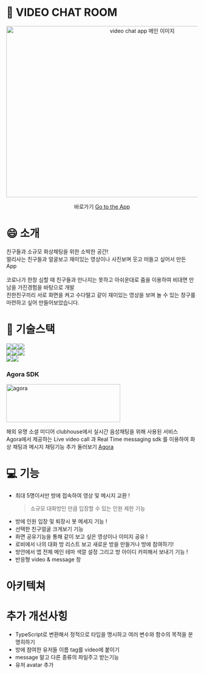 📸 VIDEO CHAT ROOM
=================

<div align="center">
 <img src="https://user-images.githubusercontent.com/79836148/176141888-bd85687d-0a49-4074-9a00-769c76eeca5c.png" width="700px" height="450px" title="video chat app" alt="video chat app 메인 이미지"></img><br/>



바로가기 [Go to the App](https://video-chat-app-neon.vercel.app/)

</div>

# 😄 소개 
친구들과 소규모 화상채팅을 위한 소박한 공간!   
멀리사는 친구들과 얼굴보고 재미있는 영상이나 사진보며 웃고 떠들고 싶어서 만든 App  
<br/>
코로나가 한창 심할 때 친구들과 만나지는 못하고 아쉬운대로 줌을 이용하여 비대면 만남을 가진경험을 바탕으로 개발   
친한친구끼리 서로 화면을 켜고 수다떨고 같이 재미있는 영상을 보며 놀 수 있는 창구를 마련하고 싶어 만들어보았습니다.

# 🤖 기술스택


 <img src="https://img.shields.io/badge/JavaScript-F7DF1E?style=for-the-badge&logo=JavaScript&logoColor=white"><img src="https://img.shields.io/badge/styled_components-DB7093?style=for-the-badge&logo=styled-components&logoColor=white"><img src="https://img.shields.io/badge/MUI-007FFF?style=for-the-badge&logo=MUI&logoColor=white"><br/>
 <img src="https://img.shields.io/badge/React-61DAFB?style=for-the-badge&logo=React&logoColor=white"><img src="https://img.shields.io/badge/Redux-764ABC?style=for-the-badge&logo=Redux&logoColor=white"><img src="https://img.shields.io/badge/Redux_Saga-999999?style=for-the-badge&logo=Redux-Saga&logoColor=white"><br/> 
 <img src="https://img.shields.io/badge/Firebase-FFCA28?style=for-the-badge&logo=Firebase&logoColor=white"><img src="https://img.shields.io/badge/Vercel-000000?style=for-the-badge&logo=Vercel&logoColor=white">



### Agora SDK 
<img src="https://user-images.githubusercontent.com/79836148/176159030-a82929c0-1cdf-4d39-86fa-5141bc6eaf0a.png" width="300px" height="100px" title="agora 로고" alt="agora"></img>   

해외 유명 소셜 미디어 clubhouse에서 실시간 음성채팅을 위해 사용된 서비스    
Agora에서 제공하는 Live video call 과 Real Time messaging sdk 를 이용하여 화상 채팅과 메시지 채팅기능 추가
둘러보기 [Agora](https://www.agora.io/en/)


# 💻 기능   

* 최대 5명이서만 방에 접속하여 영상 및 메시지 교환 !   
  > 소규모 대화방인 만큼 입장할 수 있는 인원 제한 기능   
* 방에 인원 입장 및 퇴장시 봇 메세지 기능 !
* 선택한 친구얼굴 크게보기 기능 
* 화면 공유기능을 통해 같이 보고 싶은 영상이나 이미지 공유 !
* 로비에서 나의 대화 방 리스트 보고 새로운 방을 만들거나 방에 참여하기!
* 방안에서 앱 전체 메인 테마 색깔 설정 그리고 방 아이디 카피해서 보내기 기능 !
* 반응형 video & message 창 

# 아키텍쳐 

# 추가 개선사힝

 - TypeScript로 변환해서 정적으로 타입을 명시하고 여러 변수와 함수의 목적을 분명히하기
 - 방에 참여한 유저들 이름 tag를 video에 붙이기
 - message 말고 다른 종류의 파일주고 받는기능 
 - 유저 avatar 추가


